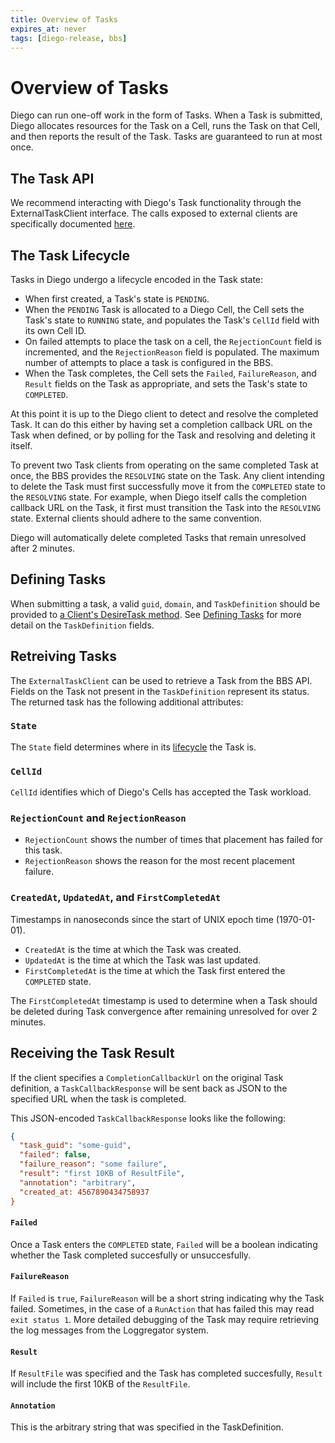 ```yaml
---
title: Overview of Tasks
expires_at: never
tags: [diego-release, bbs]
---
```


# Overview of Tasks

Diego can run one-off work in the form of Tasks. When a Task is submitted, Diego allocates resources for the Task on a Cell, runs the Task on that Cell, and then reports the result of the Task. Tasks are guaranteed to run at most once.


## The Task API

We recommend interacting with Diego's Task functionality through the ExternalTaskClient interface. The calls exposed to external clients are specifically documented [here](https://pkg.go.dev/github.com/cloudfoundry/bbs#ExternalTaskClient).


## <a name="the_task_lifecycle"></a>The Task Lifecycle

Tasks in Diego undergo a lifecycle encoded in the Task state:

- When first created, a Task's state is `PENDING`. 
- When the `PENDING` Task is allocated to a Diego Cell, the Cell sets the Task's state to `RUNNING` state, and populates the Task's `CellId` field with its own Cell ID.
- On failed attempts to place the task on a cell, the `RejectionCount` field is incremented, and the `RejectionReason` field is populated. The maximum number of attempts to place a task is configured in the BBS.
- When the Task completes, the Cell sets the `Failed`, `FailureReason`, and `Result` fields on the Task as appropriate, and sets the Task's state to `COMPLETED`.

At this point it is up to the Diego client to detect and resolve the completed Task. It can do this either by having set a completion callback URL on the Task when defined, or by polling for the Task and resolving and deleting it itself.

To prevent two Task clients from operating on the same completed Task at once, the BBS provides the `RESOLVING` state on the Task. Any client intending to delete the Task must first successfully move it from the `COMPLETED` state to the `RESOLVING` state. For example, when Diego itself calls the completion callback URL on the Task, it first must transition the Task into the `RESOLVING` state. External clients should adhere to the same convention.

Diego will automatically delete completed Tasks that remain unresolved after 2 minutes.


## Defining Tasks

When submitting a task, a valid `guid`, `domain`, and `TaskDefinition` should be provided to [a Client's DesireTask method](https://github.com/cloudfoundry/bbs/blob/master/client.go#L87). See [Defining Tasks](#03-b-tasks-define.md) for more detail on the `TaskDefinition` fields.


## Retreiving Tasks

The `ExternalTaskClient` can be used to retrieve a Task from the BBS API. Fields on the Task not present in the `TaskDefinition` represent its status. The returned task has the following additional attributes:

### `State`

The `State` field determines where in its [lifecycle](#the_task_lifecycle) the Task is.


### `CellId`

`CellId` identifies which of Diego's Cells has accepted the Task workload.


### `RejectionCount` and `RejectionReason`

- `RejectionCount` shows the number of times that placement has failed for this task.
- `RejectionReason` shows the reason for the most recent placement failure.


### `CreatedAt`, `UpdatedAt`, and `FirstCompletedAt`

Timestamps in nanoseconds since the start of UNIX epoch time (1970-01-01).

- `CreatedAt` is the time at which the Task was created.
- `UpdatedAt` is the time at which the Task was last updated.
- `FirstCompletedAt` is the time at which the Task first entered the `COMPLETED` state.

The `FirstCompletedAt` timestamp is used to determine when a Task should be deleted during Task convergence after remaining unresolved for over 2 minutes.


## Receiving the Task Result

If the client specifies a `CompletionCallbackUrl` on the original Task definition, a `TaskCallbackResponse` will be sent back as JSON to the specified URL when the task is completed.

This JSON-encoded `TaskCallbackResponse` looks like the following:

```json
{
  "task_guid": "some-guid",
  "failed": false,
  "failure_reason": "some failure",
  "result": "first 10KB of ResultFile",
  "annotation": "arbitrary",
  "created_at: 4567890434758937
}
```


#### `Failed`

Once a Task enters the `COMPLETED` state, `Failed` will be a boolean indicating whether the Task completed succesfully or unsuccesfully.


#### `FailureReason`

If `Failed` is `true`, `FailureReason` will be a short string indicating why the Task failed.  Sometimes, in the case of a `RunAction` that has failed this may read `exit status 1`. More detailed debugging of the Task may require retrieving the log messages from the Loggregator system.


#### `Result`

If `ResultFile` was specified and the Task has completed succesfully, `Result` will include the first 10KB of the `ResultFile`.


#### `Annotation`

This is the arbitrary string that was specified in the TaskDefinition.

